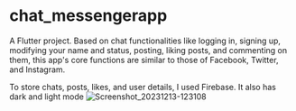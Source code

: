 # chat_messengerapp

A Flutter project.
Based on chat functionalities like logging in, signing up, modifying your name and status, posting, liking posts, and commenting on them, this app's core functions are similar to those of Facebook, Twitter, and Instagram.

To store chats, posts, likes, and user details, I used Firebase.
It also has dark and light mode
![Screenshot_20231213-123108](https://github.com/Simon339/chat_messengerapp/assets/65837866/f31dfc95-8363-4072-8ccc-50b81b0d73c3)

